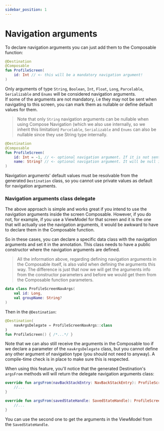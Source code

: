 ```yaml
---
sidebar_position: 1
---
```


# Navigation arguments

To declare navigation arguments you can just add them to the Composable function:

```kotlin
@Destination
@Composable
fun ProfileScreen(
    id: Int // <- this will be a mandatory navigation argument!
)
```

Only arguments of type `String`, `Boolean`, `Int`, `Float`, `Long`, `Parcelable`, `Serializable` and `Enums` will be considered navigation arguments. <br/>
If some of the arguments are not mandatory, i.e they may not be sent when navigating to this screen, you can mark them as nullable or define default values for them.

> Note that only `String` navigation arguments can be nullable when using Compose Navigation (which we also use internally, so we inherit this limitation)
> `Parcelable`, `Serializable` and `Enums` can also be nullable since they use String type internally.

```kotlin
@Destination
@Composable
fun ProfileScreen(
    id: Int = -1, // <- optional navigation argument. If it is not sent by previous screen, -1 will be received here
    name: String? // <- optional navigation argument. It will be null if not sent by previous screen
)
```

Navigation arguments' default values must be resolvable from the generated `Destination` class, so you cannot use private values as default for navigation arguments. 

### Navigation arguments class delegate

The above approach is simple and works great if you intend to use the navigation arguments inside the screen Composable. However, if you do not, for example, if you use a ViewModel for that screen and it is the one that will actually use the navigation arguments, it would be awkward to have to declare them in the Composable function.

So in these cases, you can declare a specific data class with the navigation arguments and set it in the annotation. This class needs to have a public constructor where the navigation arguments are defined.

> All the information above, regarding defining navigation arguments in the Composable itself, is also valid when defining the arguments this way. The difference is just that now we will get the arguments info from the constructor parameters and before we would get them from the Composable function parameters.

```kotlin
data class ProfileScreenNavArgs(
    val id: Long,
    val groupName: String?
)
```

Then in the `@Destination`:

```kotlin
@Destination(
    navArgsDelegate = ProfileScreenNavArgs::class
)
fun ProfileScreen() { /*...*/ }
```

Note that we can also still receive the arguments in the Composable too if we declare a parameter of the `navArgsDelegate` class, but you cannot define any other argument of navigation type (you should not need to anyway). A compile-time check is in place to make sure this is respected.

When using this feature, you'll notice that the generated Destination's `argsFrom` methods will will return the delegate navigation arguments class:

```kotlin
override fun argsFrom(navBackStackEntry: NavBackStackEntry): ProfileScreenNavArgs {
    //...
}

override fun argsFrom(savedStateHandle: SavedStateHandle): ProfileScreenNavArgs {
    //...
}
```

You can use the second one to get the arguments in the ViewModel from the `SavedStateHandle`.
